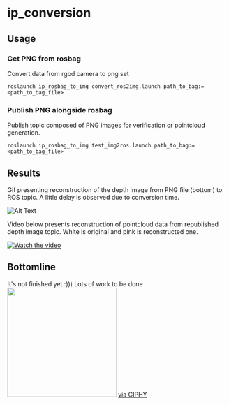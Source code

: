 # ip_conversion

## Usage

### Get PNG from rosbag

Convert data from rgbd camera to png set

```
roslaunch ip_rosbag_to_img convert_ros2img.launch path_to_bag:=<path_to_bag_file>
```

### Publish PNG alongside rosbag

Publish topic composed of PNG images for verification or pointcloud generation.
```
roslaunch ip_rosbag_to_img test_img2ros.launch path_to_bag:=<path_to_bag_file>
```

## Results

Gif presenting reconstruction of the depth image from PNG file (bottom) to ROS topic. A little delay is observed due to conversion time.

![Alt Text](./media/depth.gif)

Video below presents reconstruction of pointcloud data from republished depth image topic. White is original and pink is reconstructed one.

[![Watch the video](https://i.imgur.com/vKb2F1B.png)](./media/pcl.mkv)


## Bottomline

It's not finished yet :)))
Lots of work to be done 
<br />
<img src="https://media.giphy.com/media/E6jscXfv3AkWQ/giphy.gif" width="250" height="250"/> </img>
<a href="https://giphy.com/gifs/cat-typing-E6jscXfv3AkWQ">via GIPHY</a></p>